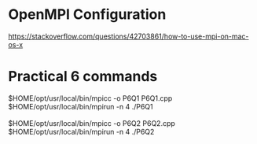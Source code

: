 # OpenMPI Configuration

https://stackoverflow.com/questions/42703861/how-to-use-mpi-on-mac-os-x

# Practical 6 commands

$HOME/opt/usr/local/bin/mpicc -o P6Q1 P6Q1.cpp  
$HOME/opt/usr/local/bin/mpirun -n 4 ./P6Q1  
\
$HOME/opt/usr/local/bin/mpicc -o P6Q2 P6Q2.cpp  
$HOME/opt/usr/local/bin/mpirun -n 4 ./P6Q2
